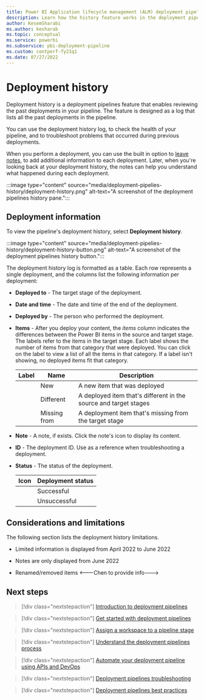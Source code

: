 ```yaml
---
title: Power BI Application lifecycle management (ALM) deployment pipelines history 
description: Learn how the history feature works in the deployment pipelines, the Power BI Application lifecycle management (ALM) tool.
author: KesemSharabi
ms.author: kesharab
ms.topic: conceptual
ms.service: powerbi
ms.subservice: pbi-deployment-pipeline
ms.custom: contperf-fy21q1
ms.date: 07/27/2022
---
```


# Deployment history

Deployment history is a deployment pipelines feature that enables reviewing the past deployments in your pipeline. The feature is designed as a log that lists all the past deployments in the pipeline.

You can use the deployment history log, to check the health of your pipeline, and to troubleshoot problems that occurred during previous deployments.

When you perform a deployment, you can use the built in option to [leave notes](deployment-pipelines-get-started.md#review-your-deployment-and-leave-a-note), to add additional information to each deployment. Later, when you're looking back at your deployment history, the notes can help you understand what happened during each deployment.

:::image type="content" source="media/deployment-pipelies-history/deployment-history.png" alt-text="A screenshot of the deployment pipelines history pane.":::

## Deployment information

To view the pipeline's deployment history, select **Deployment history**.

:::image type="content" source="media/deployment-pipelies-history/deployment-history-button.png" alt-text="A screenshot of the deployment pipelines history button.":::

The deployment history log is formatted as a table. Each row represents a single deployment, and the columns list the following information per deployment:

* **Deployed to** - The target stage of the deployment.

* **Date and time** - The date and time of the end of the deployment.

* **Deployed by** - The person who performed the deployment.

* **Items** - After you deploy your content, the *items* column indicates the differences between the Power BI items in the source and target stage. The labels refer to the items in the target stage. Each label shows the number of items from that category that were deployed. You can click on the label to view a list of all the items in that category. If a label isn't showing, no deployed items fit that category.

    | Label   | Name          | Description |
    |---------|---------------|-------------|
    |         | New           | A new item that was deployed |
    |         | Different     | A deployed item that's different in the source and target stages |
    |         | Missing from  | A deployment item that's missing from the target stage |

* **Note** - A note, if exists. Click the note's icon to display its content.

* **ID** - The deployment ID. Use as a reference when troubleshooting a deployment.

* **Status** - The status of the deployment.

    |Icon     | Deployment status |
    |---------|-------------------|
    |         | Successful        |
    |         | Unsuccessful      |

## Considerations and limitations

The following section lists the deployment history limitations.

* Limited information is displayed from April 2022 to June 2022

* Notes are only displayed from June 2022

* Renamed/removed items <---Chen to provide info--->

## Next steps

>[!div class="nextstepaction"]
>[Introduction to deployment pipelines](deployment-pipelines-overview.md)

>[!div class="nextstepaction"]
>[Get started with deployment pipelines](deployment-pipelines-get-started.md)

>[!div class="nextstepaction"]
>[Assign a workspace to a pipeline stage](deployment-pipelines-assign.md)

>[!div class="nextstepaction"]
>[Understand the deployment pipelines process](deployment-pipelines-process.md)

>[!div class="nextstepaction"]
>[Automate your deployment pipeline using APIs and DevOps](deployment-pipelines-automation.md)

>[!div class="nextstepaction"]
>[Deployment pipelines troubleshooting](deployment-pipelines-troubleshooting.yml)

>[!div class="nextstepaction"]
>[Deployment pipelines best practices](deployment-pipelines-best-practices.md)
